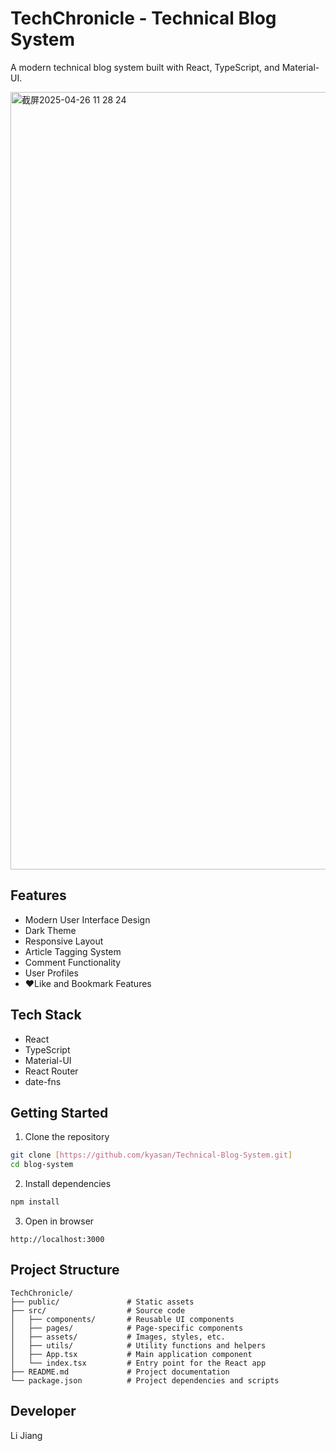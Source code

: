 # TechChronicle - Technical Blog System

A modern technical blog system built with React, TypeScript, and Material-UI.

<img width="1244" alt="截屏2025-04-26 11 28 24" src="https://github.com/user-attachments/assets/8eb92542-0fb4-410b-88f6-cdcee2eb2d5d" />

## Features

- Modern User Interface Design
- Dark Theme
- Responsive Layout
- Article Tagging System
- Comment Functionality
- User Profiles
- ❤Like and Bookmark Features

## Tech Stack

- React
- TypeScript
- Material-UI
- React Router
- date-fns

## Getting Started

1. Clone the repository
```bash
git clone [https://github.com/kyasan/Technical-Blog-System.git]
cd blog-system
```

2. Install dependencies
```bash
npm install
```

3. Open in browser
```
http://localhost:3000
```

## Project Structure

```
TechChronicle/
├── public/               # Static assets
├── src/                  # Source code
│   ├── components/       # Reusable UI components
│   ├── pages/            # Page-specific components
│   ├── assets/           # Images, styles, etc.
│   ├── utils/            # Utility functions and helpers
│   ├── App.tsx           # Main application component
│   └── index.tsx         # Entry point for the React app
├── README.md             # Project documentation
└── package.json          # Project dependencies and scripts
```

## Developer

Li Jiang
